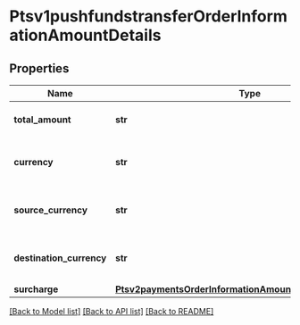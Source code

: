 # Ptsv1pushfundstransferOrderInformationAmountDetails

## Properties
Name | Type | Description | Notes
------------ | ------------- | ------------- | -------------
**total_amount** | **str** | Grand total for the order. This value cannot be negative. You can include a decimal point (.), but no other special characters. CyberSource truncates the amount to the correct number of decimal places.  | 
**currency** | **str** | Use a 3-character alpha currency code for currency of the funds transfer.  ISO standard currencies: http://apps.cybersource.com/library/documentation/sbc/quickref/currencies.pdf  Currency must be supported by the processor.  | 
**source_currency** | **str** | Use a 3-character alpha currency code for source currency of the funds transfer. Supported for card and bank account based cross border funds transfers.  ISO standard currencies: http://apps.cybersource.com/library/documentation/sbc/quickref/currencies.pdf  | [optional] 
**destination_currency** | **str** | Use a 3-character alpha currency code for destination currency of the funds transfer. Supported for card and bank account based cross border funds transfers.  ISO standard currencies: http://apps.cybersource.com/library/documentation/sbc/quickref/currencies.pdf  | [optional] 
**surcharge** | [**Ptsv2paymentsOrderInformationAmountDetailsOctsurcharge**](Ptsv2paymentsOrderInformationAmountDetailsOctsurcharge.md) |  | [optional] 

[[Back to Model list]](../README.md#documentation-for-models) [[Back to API list]](../README.md#documentation-for-api-endpoints) [[Back to README]](../README.md)


